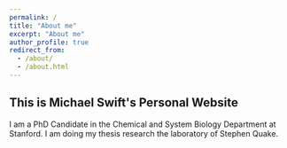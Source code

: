 ```yaml
---
permalink: /
title: "About me"
excerpt: "About me"
author_profile: true
redirect_from: 
  - /about/
  - /about.html
---
```


## This is Michael Swift's Personal Website

I am a PhD Candidate in the Chemical and System Biology Department at Stanford. I am doing my thesis research the laboratory of Stephen Quake.
